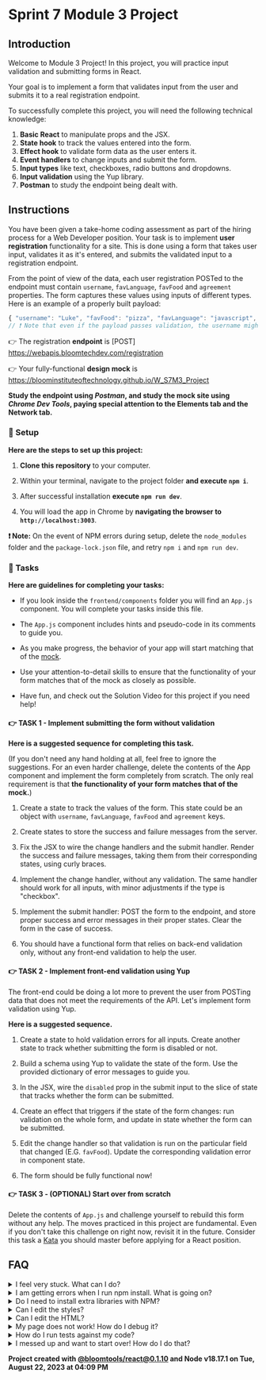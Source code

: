 # Sprint 7 Module 3 Project

## Introduction

Welcome to Module 3 Project! In this project, you will practice input validation and submitting forms in React.

Your goal is to implement a form that validates input from the user and submits it to a real registration endpoint.

To successfully complete this project, you will need the following technical knowledge:

1. **Basic React** to manipulate props and the JSX.
2. **State hook** to track the values entered into the form.
3. **Effect hook** to validate form data as the user enters it.
4. **Event handlers** to change inputs and submit the form.
5. **Input types** like text, checkboxes, radio buttons and dropdowns.
6. **Input validation** using the Yup library.
7. **Postman** to study the endpoint being dealt with.

## Instructions

You have been given a take-home coding assessment as part of the hiring process for a Web Developer position. Your task is to implement **user registration** functionality for a site. This is done using a form that takes user input, validates it as it's entered, and submits the validated input to a registration endpoint.

From the point of view of the data, each user registration POSTed to the endpoint must contain `username`, `favLanguage`, `favFood` and `agreement` properties. The form captures these values using inputs of different types. Here is an example of a properly built payload:

```js
{ "username": "Luke", "favFood": "pizza", "favLanguage": "javascript", "agreement": true }
// ❗ Note that even if the payload passes validation, the username might be taken
```

👉 The registration **endpoint** is [POST] https://webapis.bloomtechdev.com/registration

👉 Your fully-functional **design mock** is https://bloominstituteoftechnology.github.io/W_S7M3_Project

**Study the endpoint using _Postman_, and study the mock site using _Chrome Dev Tools_, paying special attention to the Elements tab and the Network tab.**

### 💾 Setup

**Here are the steps to set up this project:**

1. **Clone this repository** to your computer.

2. Within your terminal, navigate to the project folder **and execute `npm i`**.

3. After successful installation **execute `npm run dev`**.

4. You will load the app in Chrome by **navigating the browser to `http://localhost:3003`**.

**❗ Note:** On the event of NPM errors during setup, delete the `node_modules` folder and the `package-lock.json` file, and retry `npm i` and `npm run dev`.

### 🥷 Tasks

**Here are guidelines for completing your tasks:**

- If you look inside the `frontend/components` folder you will find an `App.js` component. You will complete your tasks inside this file.

- The `App.js` component includes hints and pseudo-code in its comments to guide you.

- As you make progress, the behavior of your app will start matching that of the [mock](https://bloominstituteoftechnology.github.io/W_S7M3_Project).

- Use your attention-to-detail skills to ensure that the functionality of your form matches that of the mock as closely as possible.

- Have fun, and check out the Solution Video for this project if you need help!

#### 👉 TASK 1 - Implement submitting the form without validation

**Here is a suggested sequence for completing this task.**

(If you don't need any hand holding at all, feel free to ignore the suggestions. For an even harder challenge, delete the contents of the App component and implement the form completely from scratch. The only real requirement is that **the functionality of your form matches that of the mock.**)

1. Create a state to track the values of the form. This state could be an object with `username`, `favLanguage`, `favFood` and `agreement` keys.

2. Create states to store the success and failure messages from the server.

3. Fix the JSX to wire the change handlers and the submit handler. Render the success and failure messages, taking them from their corresponding states, using curly braces.

4. Implement the change handler, without any validation. The same handler should work for all inputs, with minor adjustments if the type is "checkbox".

5. Implement the submit handler: POST the form to the endpoint, and store proper success and error messages in their proper states. Clear the form in the case of success.

6. You should have a functional form that relies on back-end validation only, without any front-end validation to help the user.

#### 👉 TASK 2 - Implement front-end validation using Yup

The front-end could be doing a lot more to prevent the user from POSTing data that does not meet the requirements of the API. Let's implement form validation using Yup.

**Here is a suggested sequence.**

1. Create a state to hold validation errors for all inputs. Create another state to track whether submitting the form is disabled or not.

2. Build a schema using Yup to validate the state of the form. Use the provided dictionary of error messages to guide you.

3. In the JSX, wire the `disabled` prop in the submit input to the slice of state that tracks whether the form can be submitted.

4. Create an effect that triggers if the state of the form changes: run validation on the whole form, and update in state whether the form can be submitted.

5. Edit the change handler so that validation is run on the particular field that changed (E.G. `favFood`). Update the corresponding validation error in component state.

6. The form should be fully functional now!

#### 👉 TASK 3 - (OPTIONAL) Start over from scratch

Delete the contents of `App.js` and challenge yourself to rebuild this form without any help. The moves practiced in this project are fundamental. Even if you don't take this challenge on right now, revisit it in the future. Consider this task a [Kata](https://en.wikipedia.org/wiki/Kata) you should master before applying for a React position.

## FAQ

<details>
  <summary>I feel very stuck. What can I do?</summary>

Check out the Solution Video for this project in your learning platform. In it, an industry expert will walk you through their thinking in detail while they solve the tasks. The Solution Videos are highly recommended even if you are not stuck: you will learn lots of tricks.

</details>

<details>
  <summary>I am getting errors when I run npm install. What is going on?</summary>

This project requires Node to be correctly installed on your computer to work. Sometimes Node can be installed but misconfigured. Try deleting `node_modules` and running `npm install`. If that fails, try deleting both `node_modules` and `package-lock.json` before reinstalling. If all fails, please request support!

</details>

<details>
  <summary>Do I need to install extra libraries with NPM?</summary>

No. Everything you need should be installed already, including Yup and Axios.

</details>

<details>
  <summary>Can I edit the styles?</summary>

Of course! Have at it.

</details>

<details>
  <summary>Can I edit the HTML?</summary>

That's probably not a great idea. Why do you want to do that?

</details>

<details>
  <summary>My page does not work! How do I debug it?</summary>

With React, it's very important that we use the React Dev Tools to monitor the state of our components as we interact with the App. If the state is not adjusting like it should, that's good to know. If the state does change but the UI does not respond, that's a different thing.

If your code has a syntax problem, the app will print error messages in the console. Focus on the first message. Place console logs right before the crash site (errors usually inform of the line number where the problem originates) and see if your variables contain the data you think they do. Comment out chunks of code until you get it to compile!

</details>

<details>
  <summary>How do I run tests against my code?</summary>

This particular project has no tests in it. All testing must be manual!

</details>

<details>
  <summary>I messed up and want to start over! How do I do that?</summary>

Do NOT delete your repository from GitHub! Instead, commit frequently as you work. Make a commit whenever you achieve anything and the app isn't crashing in Chrome. This in practice creates restore points you can use should you wreak havoc with your app. If you find yourself in a mess, use git reset --hard to simply discard all changes to your code since your last commit. If you are dead-set on restarting the challenge from scratch, you can do this with Git as well. Research how to reset hard to a specific commit.

</details>

**Project created with [@bloomtools/react@0.1.10](https://github.com/bloominstituteoftechnology/npm-tools-react) and Node v18.17.1 on Tue, August 22, 2023 at 04:09 PM**

